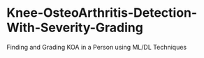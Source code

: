 # Knee-OsteoArthritis-Detection-With-Severity-Grading
Finding and Grading KOA in a Person using ML/DL Techniques
